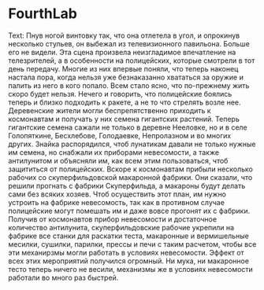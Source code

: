 # FourthLab
Text:
Пнув ногой винтовку  так,  что  она  отлетела  в  угол,  и  опрокинув
несколько стульев, он выбежал из телевизионного павильона. Больше  его  не
видели.
     Эта сцена произвела неизгладимое впечатление  на  телезрителей,  а  в
особенности на полицейских, которые смотрели в тот день  передачу.  Многие
из них впервые поняли, что теперь наконец настала пора, когда  нельзя  уже
безнаказанно хвататься за оружие и палить из  него  в  кого  попало.  Всем
стало ясно, что по-прежнему жить скоро будет нельзя.
     Нечего и говорить, что полицейские боялись теперь и близко  подходить
к ракете, а не  то  что  стрелять  возле  нее.  Деревенские  жители  могли
беспрепятственно  приходить  к  космонавтам  и  получать  у   них   семена
гигантских растений. Теперь гигантские семена сажали не только  в  деревне
Нееловке, но и в селе Голопяткине, Бесхлебове, Голодаевке,  Непролазном  и
во многих других. Знайка распорядился, чтоб  лунатикам  давали  не  только
нужные  им  семена,  но  снабжали  их  приборами  невесомости,   а   также
антилунитом и объясняли им, как всем этим пользоваться, чтоб защититься от
полицейских.
     Вскоре к космонавтам прибыли несколько рабочих  со  скуперфильдовской
макаронной  фабрики.  Они  сказали,  что   решили   прогнать   с   фабрики
Скуперфильда, а  макароны  будут  делать  сами  без  всяких  хозяев.  Чтоб
осуществить этот план, им нужно устроить на фабрике невесомость, так как в
противном случае полицейские могут помешать им и даже вовсе прогонят их  с
фабрики.
     Получив от космонавтов прибор невесомости  и  достаточное  количество
антилунита, скуперфильдовские рабочие укрепили на фабрике все  станки  для
раскатки теста,  макаронные  и  вермишельные  месилки,  сушилки,  парилки,
прессы и печи с таким расчетом, чтобы все эти механиpзмы могли  работать  в
условиях невесомости. Эффект от всех этих мероприятий получился  огромный.
Ни мука, ни макаронное тесто теперь  ничего  не  весили,  механизмы  же  в
условиях невесомости работали во много раз быстрей.
